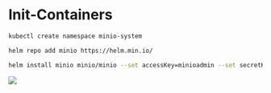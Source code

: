 # Init-Containers

```bash
kubectl create namespace minio-system

helm repo add minio https://helm.min.io/

helm install minio minio/minio --set accessKey=minioadmin --set secretKey=minioadmin --namespace minio-system
```

![](https://i.imgur.com/JgU4kVa.png)